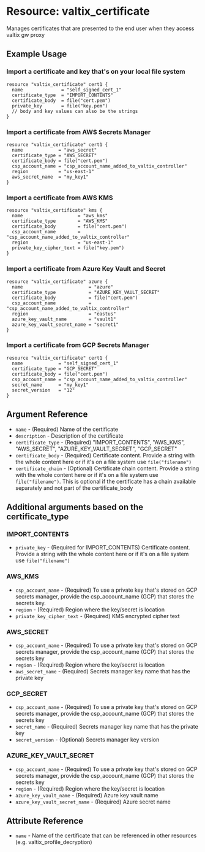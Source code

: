 # Resource: valtix_certificate

Manages certificates that are presented to the end user when they access valtix gw proxy

## Example Usage

### Import a certificate and key that's on your local file system

```hcl
resource "valtix_certificate" cert1 {
  name              = "self_signed_cert_1"
  certificate_type  = "IMPORT_CONTENTS"
  certificate_body  = file("cert.pem")
  private_key       = file("key.pem")
  // body and key values can also be the strings
}
```

### Import a certificate from AWS Secrets Manager

```hcl
resource "valtix_certificate" cert1 {
  name             = "aws_secret"
  certificate_type = "AWS_SECRET"
  certificate_body = file("cert.pem")
  csp_account_name = "csp_account_name_added_to_valtix_controller"
  region           = "us-east-1"
  aws_secret_name  = "my_key1"
}
```

### Import a certificate from AWS KMS

```hcl
resource "valtix_certificate" kms {
  name                    = "aws_kms"
  certificate_type        = "AWS_KMS"
  certificate_body        = file("cert.pem")
  csp_account_name        = "csp_account_name_added_to_valtix_controller"
  region                  = "us-east-1"
  private_key_cipher_text = file("key.pem")
}
```

### Import a certificate from Azure Key Vault and Secret

```hcl
resource "valtix_certificate" azure {
  name                        = "azure"
  certificate_type            = "AZURE_KEY_VAULT_SECRET"
  certificate_body            = file("cert.pem")
  csp_account_name            = "csp_account_name_added_to_valtix_controller"
  region                      = "eastus"
  azure_key_vault_name        = "vault1"
  azure_key_vault_secret_name = "secret1"
}
```

### Import a certificate from GCP Secrets Manager

```hcl
resource "valtix_certificate" cert1 {
  name             = "self_signed_cert_1"
  certificate_type = "GCP_SECRET"
  certificate_body = file("cert.pem")
  csp_account_name = "csp_account_name_added_to_valtix_controller"
  secret_name      = "my_key1"
  secret_version   = "12"
}
```

## Argument Reference

* `name` - (Required) Name of the certificate
* `description` - Description of the certificate
* `certificate_type` - (Required) "IMPORT_CONTENTS", "AWS_KMS", "AWS_SECRET", "AZURE_KEY_VAULT_SECRET", "GCP_SECRET"
* `certificate_body` - (Required) Certificate content. Provide a string with the whole content here or if it's on a file system use `file("filename")`
* `certificate_chain` - (Optional) Certificate chain content. Provide a string with the whole content here or if it's on a file system use `file("filename")`. This is optional if the certificate has a chain available separately and not part of the certificate_body

## Additional arguments based on the certificate_type

### IMPORT_CONTENTS
* `private_key` - (Required for IMPORT_CONTENTS) Certificate content. Provide a string with the whole content here or if it's on a file system use `file("filename")`

### AWS_KMS
* `csp_account_name` - (Required) To use a private key that's stored on GCP secrets manager, provide the csp_account_name (GCP) that stores the secrets key.
* `region` - (Required) Region where the key/secret is location
* `private_key_cipher_text` - (Required) KMS encrypted cipher text

### AWS_SECRET
* `csp_account_name` - (Required) To use a private key that's stored on GCP secrets manager, provide the csp_account_name (GCP) that stores the secrets key
* `region` - (Required) Region where the key/secret is location
* `aws_secret_name` - (Required) Secrets manager key name that has the private key

### GCP_SECRET
* `csp_account_name` - (Required) To use a private key that's stored on GCP secrets manager, provide the csp_account_name (GCP) that stores the secrets key
* `secret_name` - (Required) Secrets manager key name that has the private key
* `secret_version` - (Optional) Secrets manager key version

### AZURE_KEY_VAULT_SECRET
* `csp_account_name` - (Required) To use a private key that's stored on GCP secrets manager, provide the csp_account_name (GCP) that stores the secrets key
* `region` - (Required) Region where the key/secret is location
* `azure_key_vault_name` - (Required) Azure key vault name
* `azure_key_vault_secret_name` - (Required) Azure secret name

## Attribute Reference

* `name` - Name of the certificate that can be referenced in other resources (e.g. valtix_profile_decryption)
